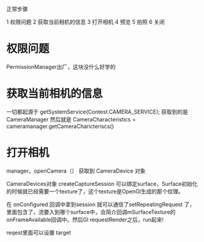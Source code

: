 正常步骤

1 权限问题
2 获取当前相机的信息
3 打开相机
4 预览
5 拍照
6 关闭

# 权限问题
PermissionManager出厂，这块没什么好学的

# 获取当前相机的信息
一切都起源于 getSystemService(Contest.CAMERA_SERVICE);
获取到的是CameraManager
然后就是
CameraCharacteristics = cameramanager.getCameraCharicteriscs()


# 打开相机
manager。openCamera（） 获取到  CameraDevice 对象

CameraDevices对象 createCaptureSession 可以绑定surface，Surface初始化的时候就已经需要一个texture了，这个texture是OpenGl生成的那个纹理。

在 onConfigured 回调中拿到session 就可以通信了setRepeatingRequest 了， 里面包含了，流要入到哪个surface中，会简介回调mSurfaceTexture的onFrameAvailable回调中。然后Gl requestRender之后，run起来!

reqest里面可以设置 target